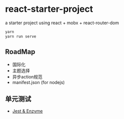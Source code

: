 # react-starter-project

a starter project using react + mobx + react-router-dom

```bash
yarn
yarn run serve
```

## RoadMap

- 国际化
- 主题选择
- 异步action规范
- manifest.json (for nodejs)

## 单元测试

- [Jest & Enzyme](https://semaphoreci.com/community/tutorials/how-to-test-react-and-mobx-with-jest)
